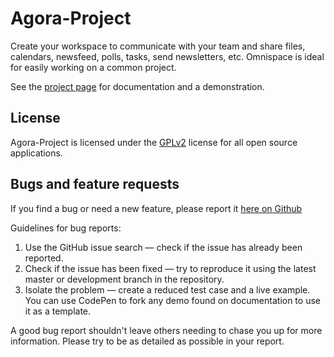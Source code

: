 # Agora-Project

Create your workspace to communicate with your team and share files, calendars, newsfeed, polls, tasks, send newsletters, etc. Omnispace is ideal for easily working on a common project.

See the [project page](https://www.agora-project.net) for documentation and a demonstration.


## License

Agora-Project is licensed under the [GPLv2](http://choosealicense.com/licenses/gpl-3.0) license for all open source applications.

## Bugs and feature requests

If you find a bug or need a new feature, please report it [here on Github](https://github.com/xech/agora-project/issues)

Guidelines for bug reports:

1. Use the GitHub issue search — check if the issue has already been reported.
2. Check if the issue has been fixed — try to reproduce it using the latest master or development branch in the repository.
3. Isolate the problem — create a reduced test case and a live example. You can use CodePen to fork any demo found on documentation to use it as a template.

A good bug report shouldn't leave others needing to chase you up for more information.
Please try to be as detailed as possible in your report.